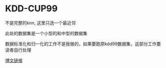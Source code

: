 # KDD-CUP99

不是完整的knn, 这里只选一个最近邻

此处的数据集是一个小型的和中型的数据集

数据标准化和归一化的工作不是我做的，如果要跑原kdd99数据集，这部分工作要读者自行处理

[博文链接](https://blog.gongyan.me/2017/04/kdd-cup99/)
